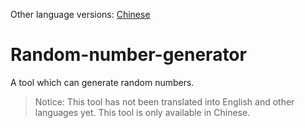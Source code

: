 Other language versions: [Chinese](README-zh_CN.md)
# Random-number-generator
A tool which can generate random numbers.
> Notice: This tool has not been translated into English and other languages yet.
> This tool is only available in Chinese.
